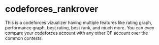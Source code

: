 # codeforces_rankrover
This is a codeforces vizualizer having multiple features like rating graph, performance graph, best rating, best rank, and much more. You can even compare your codeforces account with any other CF account over the common contests.
